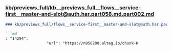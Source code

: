 ### kb/previews_full/kb__previews_full__flows__service-first__master-and-slot@auth.har.part058.md.part002.md

```md
### kb/previews_full/flows__service-first__master-and-slot@auth.har.part058.md (part 002)

```md
: "14294",
                  "url": "https://n958200.alteg.io/chunk-K
```

```

```
